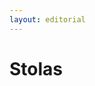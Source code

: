```yaml
---
layout: editorial
---
```


# Stolas

<figure><img src="../../../../../../../../../../.gitbook/assets/Screenshot 2023-12-22 at 10.39.24 AM.png" alt=""><figcaption></figcaption></figure>

